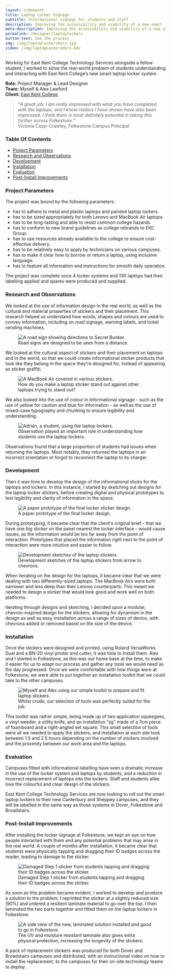 ```yaml
---
layout: videopost
title: Laptop Locker Signage
subtitle: Informational signage for students and staff
description: Improving the accessibility and usability of a new smart laptop locker system at East Kent College in Folkestone, Dover and Broadstairs.
meta-description: Improving the accessibility and usability of a new smart laptop locker system at East Kent College in Folkestone, Dover and Broadstairs.
permalink: /designer/laptoplockers
button-text: See the process
img: /img/laptoplockersHero.jpg
video: /img/laptopLockersHero.m4v
---
```


Working for East Kent College Technology Services alongside a fellow student, I worked to solve the real-world problem of students understanding and interacting with East Kent College’s new smart laptop locker system.

**Role:** Project Manager & Lead Designer  
**Team:** Myself & Alex Lawford  
**Client:** [East Kent College](https://eastkent.ac.uk)  

> "_A great job. I am really impressed with what you have completed with the laptops, and I know visitors I have shown have also been impressed. I think there is most definitely potential in taking this further across Folkestone._"  
> Victoria Copp-Crawley, Folkestone Campus Principal

### Table Of Contents

- [Project Parameters](#parameters)  
- [Research and Observations](#research)  
- [Development](#development)  
- [Installation](#install)  
- [Evaluation](#evaluation)  
- [Post-Install Improvements](#improvements)  

### Project Parameters [](# "parameters")

The project was bound by the following parameters:

- has to adhere to metal and plastic laptops and painted laptop lockers.
- has to be sized appropriately for both Lenovo and MacBook Air laptops.
- has to be long-lasting and able to resist common college hazards.
- has to conform to new brand guidelines as college rebrands to EKC Group.
- has to use resources already available to the college to ensure cost-effective delivery.
- has to be relatively easy to apply by technicians on various campuses.
- has to make it clear how to borrow or return a laptop, using inclusive language.
- has to feature all information and instructions for smooth daily operation.

The project was complete once 4 locker systems and 130 laptops had their labelling applied and spares were produced and supplied.

### Research and Observations [](# "research")

We looked at the use of information design in the real world, as well as the cultural and material properties of stickers and their placement. This research helped us understand how words, shapes and colours are used to convey information, including on road signage, warning labels, and ticket vending machines.

<figure class="figure">
  <img src="/img/laptoplockers/secretBunker.jpg" class="figure-img img-fluid rounded" alt="A road sign showing directions to Secret Bunker.">
  <figcaption class="figure-caption text-center">Road signs are designed to be seen from a distance.</figcaption>
</figure>

We looked at the cultural aspect of stickers and their placement on laptops and in the world, so that we could create informational sticker products that look like they belong in the space they're designed for, instead of appearing as sticker graffiti.

<figure class="figure">
  <img src="/img/laptoplockers/MacBookStickers.jpg" class="figure-img img-fluid rounded" alt="A MacBook Air covered in various stickers.">
  <figcaption class="figure-caption text-center">How do you make a laptop sticker stand out against other laptops trying to stand out?</figcaption>
</figure>

We also looked into the use of colour in informational signage - such as the use of yellow for caution and blue for information - as well as the use of mixed-case typography and chunking to ensure legibility and understanding.

<figure class="figure">
  <img src="/img/laptoplockers/observation.jpg" class="figure-img img-fluid rounded" alt="Adrian, a student, using the laptop lockers.">
  <figcaption class="figure-caption text-center">Observation played an important role in understanding how students use the laptop lockers.</figcaption>
</figure>

Observations found that a large proportion of students had issues when returning the laptops. Most notably, they returned the laptops in an incorrect orientation or forgot to reconnect the laptop to its charger.

### Development [](# "development")

Then it was time to develop the design of the informational sticks for the laptops and lockers. In this instance, I started by sketching out designs for the laptop locker stickers, before creating digital and physical prototypes to test legibility and clarity of information in the space.

<figure class="figure">
  <img src="/img/laptoplockers/paperPrototype.jpg" class="figure-img img-fluid rounded" alt="A paper prototype of the final locker sticker design.">
  <figcaption class="figure-caption text-center">A paper prototype of the final locker design.</figcaption>
</figure>

During prototyping, it became clear that the client's original brief - that we have one big sticker on the panel nearest the locker interface - would cause issues, as the information would be too far away from the point of interaction. Prototypes that placed the information right next to the point of interaction were more intuitive and easier to follow.

<figure class="figure">
  <img src="/img/laptoplockers/developmentSketch.jpg" class="figure-img img-fluid rounded" alt="Development sketches of the laptop stickers.">
  <figcaption class="figure-caption text-center">Development sketches of the laptop stickers from arrow to chevrons.</figcaption>
</figure>

When iterating on the design for the laptops, it became clear that we were dealing with two differently-sized laptops. The MacBook Airs were both narrower and less deep than their Lenovo counterparts. This meant we needed to design a sticker that would look good and work well on both platforms.

Iterating through designs and sketching, I decided upon a modular, chevron-inspired design for the stickers, allowing for dynamism in the design as well as easy installation across a range of sizes of device, with chevrons added or removed based on the size of the device.

### Installation [](# "install")

Once the stickers were designed and printed, using Roland VersaWorks Dual and a BN-20 vinyl printer and cutter, it was time to install them. Alex and I started in Folkestone, as this was our home base at the time, to make it easier for us to adapt our process and gather any tools we would need as the day progressed. Once we were comfortable with how things were at Folkestone, we were able to put together an installation toolkit that we could take to the other campuses.

<figure class="figure">
  <img src="/img/laptoplockers/toolkit.jpg" class="figure-img img-fluid rounded" alt="Myself and Alex using our simple toolkit to prepare and fit laptop stickers.">
  <figcaption class="figure-caption text-center">Whilst crude, our selection of tools was perfectly suited for the job.</figcaption>
</figure>

This toolkit was rather simple, being made up of two application squeegees, a vinyl weeder, a utility knife, and an installation "jig" made of a 7cm piece of foamboard and a right-angled set square. This small selection of tools were all we needed to apply the stickers, and installation at each site took between 1.5 and 2.5 hours depending on the number of stickers involved and the proximity between our work area and the laptops.

### Evaluation [](# "evaluation")

Campuses fitted with informational labelling have seen a dramatic increase in the use of the locker system and laptops by students, and a reduction in incorrect replacement of laptops into the lockers. Staff and students alike love the colourful and clear design of the stickers.

East Kent College Technology Services are now looking to roll out the smart laptop lockers to their new Canterbury and Sheppey campuses, and they will be labelled in the same way as those systems in Dover, Folkestone and Broadstairs.

### Post-Install Improvements [](# "improvements")

After installing the locker signage at Folkestone, we kept an eye on how people interacted with them and any potential problems that may arise in the real world. A couple of months after installation, it became clear that students were physically tapping and dragging their ID badges across the reader, leading to damage to the sticker.

<figure class="figure">
  <img src="/img/laptoplockers/damagedSticker.jpg" class="figure-img img-fluid rounded" alt="Damaged Step 1 sticker from students tapping and dragging their ID badges across the sticker.">
  <figcaption class="figure-caption text-center">Damaged Step 1 sticker from students tapping and dragging their ID badges across the sticker.</figcaption>
</figure>

As soon as this problem became evident, I worked to develop and produce a solution to the problem. I reprinted the sticker at a slightly reduced size (90%) and ordered a resilient laminate material to go over the top. I then laminated the two parts together and fitted them on the laptop lockers in Folkestone.

<figure class="figure">
  <img src="/img/laptoplockers/laminateSide.jpg" class="figure-img img-fluid rounded" alt="A side view of the new, laminated solution installed and good to go in Folkestone.">
  <figcaption class="figure-caption text-center">The UV and moisture resistant laminate also gives extra physical protection, increasing the longevity of the stickers.</figcaption>
</figure>

A pack of replacement stickers was produced for both Dover and Broadstairs campuses and distributed, with an instructional video on how to install the replacement, to the campuses for their on-site technology teams to deploy.
